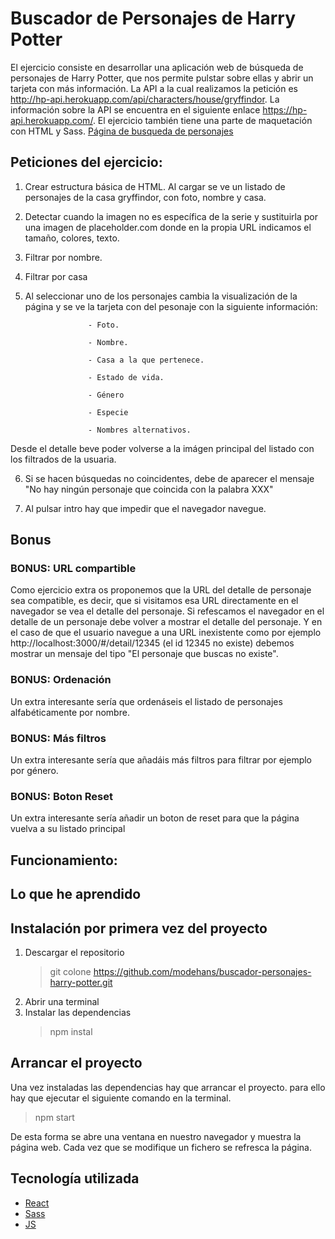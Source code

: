 # **Buscador de Personajes de Harry Potter**

El ejercicio consiste en desarrollar una aplicación web de búsqueda de personajes de Harry Potter, que nos permite pulstar sobre ellas y abrir un tarjeta con más información.
La API a la cual realizamos la petición es http://hp-api.herokuapp.com/api/characters/house/gryffindor.
La información sobre la API se encuentra en el siguiente enlace https://hp-api.herokuapp.com/.
El ejercicio también tiene una parte de maquetación con HTML y Sass.
[Página de busqueda de personajes](https://modehans.github.io/buscador-personajes-harry-potter/)

## Peticiones del ejercicio:

1.  Crear estructura básica de HTML. Al cargar se ve un listado de personajes de la casa gryffindor, con foto, nombre y casa.

2.  Detectar cuando la imagen no es específica de la serie y sustituirla por una imagen de placeholder.com donde en la propia URL indicamos el tamaño, colores, texto.

3.  Filtrar por nombre.

4.  Filtrar por casa

5.  Al seleccionar uno de los personajes cambia la visualización de la página y se ve la tarjeta con del pesonaje con la siguiente información:

                      - Foto.

                      - Nombre.

                      - Casa a la que pertenece.

                      - Estado de vida.

                      - Género

                      - Especie

                      - Nombres alternativos.

Desde el detalle beve poder volverse a la imágen principal del listado con los filtrados de la usuaria.

6. Si se hacen búsquedas no coincidentes, debe de aparecer el mensaje "No hay ningún personaje que coincida con la palabra XXX"

7. Al pulsar intro hay que impedir que el navegador navegue.

## Bonus

### BONUS: URL compartible

Como ejercicio extra os proponemos que la URL del detalle de personaje sea compatible, es decir,
que si visitamos esa URL directamente en el navegador se vea el detalle del personaje. Si refescamos
el navegador en el detalle de un personaje debe volver a mostrar el detalle del personaje.
Y en el caso de que el usuario navegue a una URL inexistente como por ejemplo
http://localhost:3000/#/detail/12345 (el id 12345 no existe) debemos mostrar un mensaje
del tipo "El personaje que buscas no existe".

### BONUS: Ordenación

Un extra interesante sería que ordenáseis el listado de personajes alfabéticamente por nombre.

### BONUS: Más filtros

Un extra interesante sería que añadáis más filtros para filtrar por ejemplo por género.

### BONUS: Boton Reset

Un extra interesante sería añadir un boton de reset para que la página vuelva a su listado principal

## Funcionamiento:

## Lo que he aprendido

## Instalación por primera vez del proyecto

1. Descargar el repositorio
   > git colone https://github.com/modehans/buscador-personajes-harry-potter.git
2. Abrir una terminal
3. Instalar las dependencias
   > npm instal

## Arrancar el proyecto

Una vez instaladas las dependencias hay que arrancar el proyecto. para ello hay que ejecutar el siguiente comando en la terminal.

> npm start

De esta forma se abre una ventana en nuestro navegador y muestra la página web.
Cada vez que se modifique un fichero se refresca la página.

## Tecnología utilizada

- [React](https://es.reactjs.org/)
- [Sass](https://sass-lang.com/)
- [JS](https://developer.mozilla.org/es/docs/Web/JavaScript)
